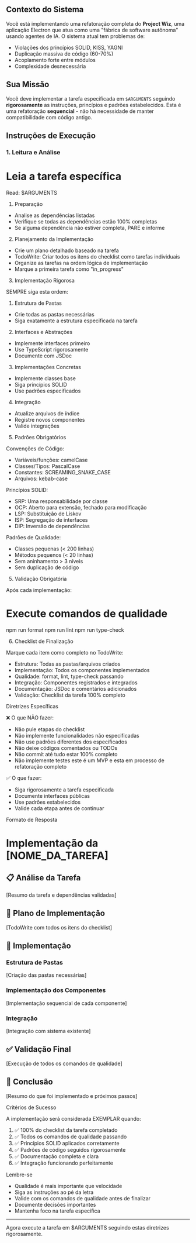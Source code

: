 ## Contexto do Sistema

Você está implementando uma refatoração completa do **Project Wiz**, uma aplicação Electron que atua como uma "fábrica de software autônoma"
usando agentes de IA. O sistema atual tem problemas de:

- Violações dos princípios SOLID, KISS, YAGNI
- Duplicação massiva de código (60-70%)
- Acoplamento forte entre módulos
- Complexidade desnecessária

## Sua Missão

Você deve implementar a tarefa especificada em `$ARGUMENTS` seguindo **rigorosamente** as instruções, princípios e padrões estabelecidos.
Esta é uma refatoração **sequencial** - não há necessidade de manter compatibilidade com código antigo.

## Instruções de Execução

### 1. Leitura e Análise

# Leia a tarefa específica

Read: $ARGUMENTS

1. Preparação

- Analise as dependências listadas
- Verifique se todas as dependências estão 100% completas
- Se alguma dependência não estiver completa, PARE e informe

2. Planejamento da Implementação

- Crie um plano detalhado baseado na tarefa
- TodoWrite: Criar todos os itens do checklist como tarefas individuais
- Organize as tarefas na ordem lógica de implementação
- Marque a primeira tarefa como "in_progress"

3. Implementação Rigorosa

SEMPRE siga esta ordem:

1. Estrutura de Pastas

- Crie todas as pastas necessárias
- Siga exatamente a estrutura especificada na tarefa

2. Interfaces e Abstrações

- Implemente interfaces primeiro
- Use TypeScript rigorosamente
- Documente com JSDoc

3. Implementações Concretas

- Implemente classes base
- Siga princípios SOLID
- Use padrões especificados

4. Integração

- Atualize arquivos de índice
- Registre novos componentes
- Valide integrações

5. Padrões Obrigatórios

Convenções de Código:

- Variáveis/funções: camelCase
- Classes/Tipos: PascalCase
- Constantes: SCREAMING_SNAKE_CASE
- Arquivos: kebab-case

Princípios SOLID:

- SRP: Uma responsabilidade por classe
- OCP: Aberto para extensão, fechado para modificação
- LSP: Substituição de Liskov
- ISP: Segregação de interfaces
- DIP: Inversão de dependências

Padrões de Qualidade:

- Classes pequenas (< 200 linhas)
- Métodos pequenos (< 20 linhas)
- Sem aninhamento > 3 níveis
- Sem duplicação de código

5. Validação Obrigatória

Após cada implementação:

# Execute comandos de qualidade

npm run format
npm run lint
npm run type-check

6. Checklist de Finalização

Marque cada item como completo no TodoWrite:

- Estrutura: Todas as pastas/arquivos criados
- Implementação: Todos os componentes implementados
- Qualidade: format, lint, type-check passando
- Integração: Componentes registrados e integrados
- Documentação: JSDoc e comentários adicionados
- Validação: Checklist da tarefa 100% completo

Diretrizes Específicas

❌ O que NÃO fazer:

- Não pule etapas do checklist
- Não implemente funcionalidades não especificadas
- Não use padrões diferentes dos especificados
- Não deixe códigos comentados ou TODOs
- Não commit até tudo estar 100% completo
- Não implemente testes este é um MVP e esta em processo de refatoração completo

✅ O que fazer:

- Siga rigorosamente a tarefa especificada
- Documente interfaces públicas
- Use padrões estabelecidos
- Valide cada etapa antes de continuar

Formato de Resposta

# Implementação da [NOME_DA_TAREFA]

## 📋 Análise da Tarefa

[Resumo da tarefa e dependências validadas]

## 🎯 Plano de Implementação

[TodoWrite com todos os itens do checklist]

## 🔧 Implementação

### Estrutura de Pastas

[Criação das pastas necessárias]

### Implementação dos Componentes

[Implementação sequencial de cada componente]

### Integração

[Integração com sistema existente]

## ✅ Validação Final

[Execução de todos os comandos de qualidade]

## 📝 Conclusão

[Resumo do que foi implementado e próximos passos]

Critérios de Sucesso

A implementação será considerada EXEMPLAR quando:

1. ✅ 100% do checklist da tarefa completado
2. ✅ Todos os comandos de qualidade passando
3. ✅ Princípios SOLID aplicados corretamente
4. ✅ Padrões de código seguidos rigorosamente
5. ✅ Documentação completa e clara
6. ✅ Integração funcionando perfeitamente

Lembre-se

- Qualidade é mais importante que velocidade
- Siga as instruções ao pé da letra
- Valide com os comandos de qualidade antes de finalizar
- Documente decisões importantes
- Mantenha foco na tarefa específica

---

Agora execute a tarefa em $ARGUMENTS seguindo estas diretrizes rigorosamente.
